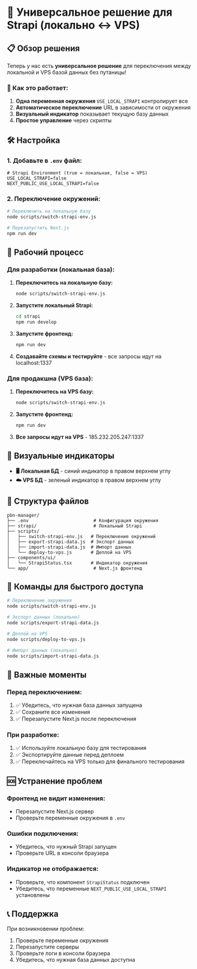 # 🔄 Универсальное решение для Strapi (локально ↔ VPS)

## 📋 Обзор решения

Теперь у нас есть **универсальное решение** для переключения между локальной и VPS базой данных без путаницы!

### 🎯 Как это работает:

1. **Одна переменная окружения** `USE_LOCAL_STRAPI` контролирует все
2. **Автоматическое переключение** URL в зависимости от окружения
3. **Визуальный индикатор** показывает текущую базу данных
4. **Простое управление** через скрипты

## 🛠️ Настройка

### 1. Добавьте в `.env` файл:

```env
# Strapi Environment (true = локальная, false = VPS)
USE_LOCAL_STRAPI=false
NEXT_PUBLIC_USE_LOCAL_STRAPI=false
```

### 2. Переключение окружений:

```bash
# Переключить на локальную базу
node scripts/switch-strapi-env.js

# Перезапустить Next.js
npm run dev
```

## 🔄 Рабочий процесс

### **Для разработки (локальная база):**

1. **Переключитесь на локальную базу:**
   ```bash
   node scripts/switch-strapi-env.js
   ```

2. **Запустите локальный Strapi:**
   ```bash
   cd strapi
   npm run develop
   ```

3. **Запустите фронтенд:**
   ```bash
   npm run dev
   ```

4. **Создавайте схемы и тестируйте** - все запросы идут на localhost:1337

### **Для продакшна (VPS база):**

1. **Переключитесь на VPS базу:**
   ```bash
   node scripts/switch-strapi-env.js
   ```

2. **Запустите фронтенд:**
   ```bash
   npm run dev
   ```

3. **Все запросы идут на VPS** - 185.232.205.247:1337

## 🎨 Визуальные индикаторы

- **🖥️ Локальная БД** - синий индикатор в правом верхнем углу
- **☁️ VPS БД** - зеленый индикатор в правом верхнем углу

## 📁 Структура файлов

```
pbn-manager/
├── .env                        # Конфигурация окружения
├── strapi/                     # Локальный Strapi
├── scripts/
│   ├── switch-strapi-env.js   # Переключение окружений
│   ├── export-strapi-data.js  # Экспорт данных
│   ├── import-strapi-data.js  # Импорт данных
│   └── deploy-to-vps.js       # Деплой на VPS
├── components/ui/
│   └── StrapiStatus.tsx       # Индикатор окружения
└── app/                        # Next.js фронтенд
```

## 🔧 Команды для быстрого доступа

```bash
# Переключение окружения
node scripts/switch-strapi-env.js

# Экспорт данных (локально)
node scripts/export-strapi-data.js

# Деплой на VPS
node scripts/deploy-to-vps.js

# Импорт данных (локально)
node scripts/import-strapi-data.js
```

## 🚨 Важные моменты

### **Перед переключением:**

1. ✅ Убедитесь, что нужная база данных запущена
2. ✅ Сохраните все изменения
3. ✅ Перезапустите Next.js после переключения

### **При разработке:**

1. ✅ Используйте локальную базу для тестирования
2. ✅ Экспортируйте данные перед деплоем
3. ✅ Переключайтесь на VPS только для финального тестирования

## 🆘 Устранение проблем

### **Фронтенд не видит изменения:**
- Перезапустите Next.js сервер
- Проверьте переменные окружения в `.env`

### **Ошибки подключения:**
- Убедитесь, что нужный Strapi запущен
- Проверьте URL в консоли браузера

### **Индикатор не отображается:**
- Проверьте, что компонент `StrapiStatus` подключен
- Убедитесь, что переменные `NEXT_PUBLIC_USE_LOCAL_STRAPI` установлены

## 📞 Поддержка

При возникновении проблем:
1. Проверьте переменные окружения
2. Перезапустите серверы
3. Проверьте логи в консоли браузера
4. Убедитесь, что нужная база данных доступна 